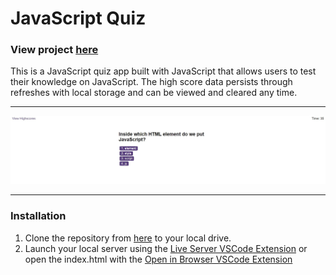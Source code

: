 # JavaScript Quiz

### View project [here](https://sam-xander.github.io/javascript-quiz/)

This is a JavaScript quiz app built with JavaScript that allows users to test their knowledge on JavaScript. The high score data persists through refreshes with local storage and can be viewed and cleared any time.

---

![](/assets/javascript-quiz-screenshot.jpg)

---

### Installation
 
 1. Clone the repository from [here](https://github.com/sam-xander/weather-forecast/) to your local drive.
 2. Launch your local server using the [Live Server VSCode Extension](https://marketplace.visualstudio.com/items?itemName=ritwickdey.LiveServer) or open the index.html with the [Open in Browser VSCode Extension](https://marketplace.visualstudio.com/items?itemName=techer.open-in-browser)
